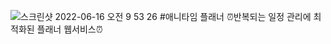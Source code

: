 ![스크린샷 2022-06-16 오전 9 53 26](https://user-images.githubusercontent.com/73920174/173968115-b9eb50ec-f356-45bd-9111-49b0d366fdb9.png)
#애니타임 플래너
⏰반복되는 일정 관리에 최적화된 플래너 웹서비스⏰
